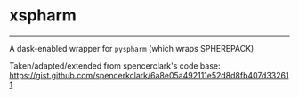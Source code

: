 # **xspharm** #
-----------------------------
A dask-enabled wrapper for `pyspharm` (which wraps SPHEREPACK)

Taken/adapted/extended from spencerclark's code base: https://gist.github.com/spencerkclark/6a8e05a492111e52d8d8fb407d332611
